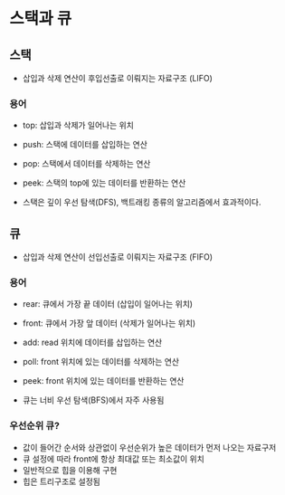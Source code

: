 # 스택과 큐

## 스택

-  삽입과 삭제 연산이 후입선출로 이뤄지는 자료구조 (LIFO)

### 용어

-  top: 삽입과 삭제가 일어나는 위치
-  push: 스택에 데이터를 삽입하는 연산
-  pop: 스택에서 데이터를 삭제하는 연산
-  peek: 스택의 top에 있는 데이터를 반환하는 연산

-  스택은 깊이 우선 탐색(DFS), 백트래킹 종류의 알고리즘에서 효과적이다.

## 큐

-  삽입과 삭제 연산이 선입선출로 이뤄지는 자료구조 (FIFO)

### 용어

-  rear: 큐에서 가장 끝 데이터 (삽입이 일어나는 위치)
-  front: 큐에서 가장 앞 데이터 (삭제가 일어나는 위치)
-  add: read 위치에 데이터를 삽입하는 연산
-  poll: front 위치에 있는 데이터를 삭제하는 연산
-  peek: front 위치에 있는 데이터를 반환하는 연산

-  큐는 너비 우선 탐색(BFS)에서 자주 사용됨

### 우선순위 큐?

-  값이 들어간 순서와 상관없이 우선순위가 높은 데이터가 먼저 나오는 자료구저
-  큐 설정에 따라 front에 항상 최대값 또는 최소값이 위치
-  일반적으로 힙을 이용해 구현
-  힙은 트리구조로 설정됨

